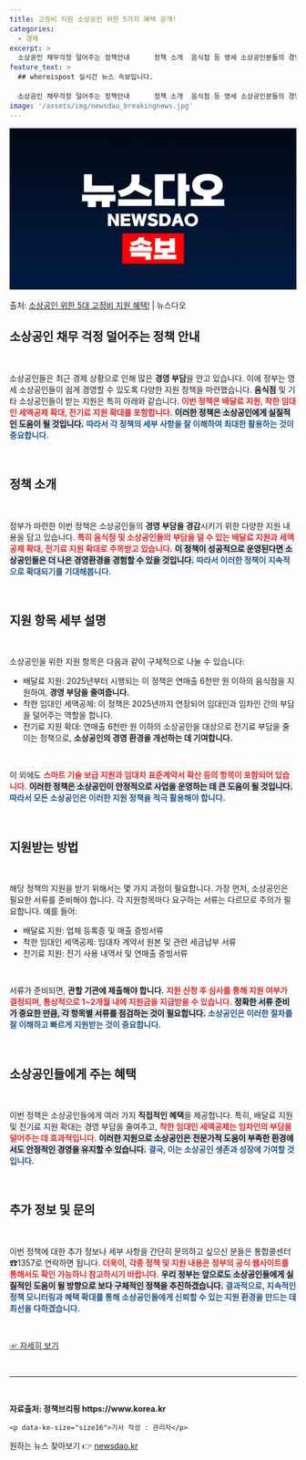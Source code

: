 ```yaml
---
title: 고정비 지원 소상공인 위한 5가지 혜택 공개!
categories:
  - 경제
excerpt: >
  소상공인 채무걱정 덜어주는 정책안내      정책 소개  음식점 등 영세 소상공인분들의 경영 부담을 덜어드립…
feature_text: >
  ## whereispost 실시간 뉴스 속보입니다.

  소상공인 채무걱정 덜어주는 정책안내      정책 소개  음식점 등 영세 소상공인분들의 경영 부담을 덜어드립…
image: '/assets/img/newsdao_breakingnews.jpg'
---
```


![뉴스다오 속보](/assets/img/newsdao_breakingnews.jpg)

<p>출처: <a href="https://newsdao.kr/4973" rel="dofollow">소상공인 위한 5대 고정비 지원 혜택!</a> | 뉴스다오</p>

<h2 data-ke-size="size26">소상공인 채무 걱정 덜어주는 정책 안내</h2>

<p data-ke-size="size16">&nbsp;</p>

소상공인들은 최근 경제 상황으로 인해 많은 <b>경영 부담</b>을 안고 있습니다. 이에 정부는 영세 소상공인들이 쉽게 경영할 수 있도록 다양한 지원 정책을 마련했습니다. <b>음식점</b> 및 기타 소상공인들이 받는 지원은 특히 아래와 같습니다. <b><span style="color: #ee2323;">이번 정책은 배달료 지원, 착한 임대인 세액공제 확대, 전기료 지원 확대를 포함합니다.</span></b> <b><span style="background-color: #21538527;">이러한 정책은 소상공인에게 실질적인 도움이 될 것입니다.</span></b> <b><span style="color: #1a5490;">따라서 각 정책의 세부 사항을 잘 이해하여 최대한 활용하는 것이 중요합니다.</span></b>

<p data-ke-size="size16">&nbsp;</p>

<h2 data-ke-size="size26">정책 소개</h2>

<p data-ke-size="size16">&nbsp;</p>

정부가 마련한 이번 정책은 소상공인들의 <b>경영 부담을 경감</b>시키기 위한 다양한 지원 내용을 담고 있습니다. <b><span style="color: #ee2323;">특히 음식점 및 소상공인들의 부담을 덜 수 있는 배달료 지원과 세액공제 확대, 전기료 지원 확대로 주목받고 있습니다.</span></b> <b><span style="background-color: #21538527;">이 정책이 성공적으로 운영된다면 소상공인들은 더 나은 경영환경을 경험할 수 있을 것입니다.</span></b> <b><span style="color: #1a5490;">따라서 이러한 정책이 지속적으로 확대되기를 기대해봅니다.</span></b>

<p data-ke-size="size16">&nbsp;</p>

<h2 data-ke-size="size26">지원 항목 세부 설명</h2>

<p data-ke-size="size16">&nbsp;</p>

소상공인을 위한 지원 항목은 다음과 같이 구체적으로 나눌 수 있습니다:

<ul>
    <li>배달료 지원: 2025년부터 시행되는 이 정책은 연매출 6천만 원 이하의 음식점을 지원하여, <b>경영 부담을 줄여줍니다.</b></li>
    <li>착한 임대인 세액공제: 이 정책은 2025년까지 연장되어 임대인과 임차인 간의 부담을 덜어주는 역할을 합니다.</li>
    <li>전기료 지원 확대: 연매출 6천만 원 이하의 소상공인을 대상으로 전기료 부담을 줄이는 정책으로, <b>소상공인의 경영 환경을 개선하는 데 기여합니다.</b></li>
</ul>

<p data-ke-size="size16">&nbsp;</p>

이 외에도 <b><span style="color: #ee2323;">스마트 기술 보급 지원과 임대차 표준계약서 확산 등의 항목이 포함되어 있습니다.</span></b> <b><span style="background-color: #21538527;">이러한 정책은 소상공인이 안정적으로 사업을 운영하는 데 큰 도움이 될 것입니다.</span></b> <b><span style="color: #1a5490;">따라서 모든 소상공인은 이러한 지원 정책을 적극 활용해야 합니다.</span></b>

<p data-ke-size="size16">&nbsp;</p>

<h2 data-ke-size="size26">지원받는 방법</h2>

<p data-ke-size="size16">&nbsp;</p>

해당 정책의 지원을 받기 위해서는 몇 가지 과정이 필요합니다. 가장 먼저, 소상공인은 필요한 서류를 준비해야 합니다. 각 지원항목마다 요구하는 서류는 다르므로 주의가 필요합니다. 예를 들어:

<ul>
    <li>배달료 지원: 업체 등록증 및 매출 증빙서류</li>
    <li>착한 임대인 세액공제: 임대차 계약서 원본 및 관련 세금납부 서류</li>
    <li>전기료 지원: 전기 사용 내역서 및 연매출 증빙서류</li>
</ul>

<p data-ke-size="size16">&nbsp;</p>

서류가 준비되면, <b>관할 기관에 제출해야 합니다.</b> <b><span style="color: #ee2323;">지원 신청 후 심사를 통해 지원 여부가 결정되며, 통상적으로 1~2개월 내에 지원금을 지급받을 수 있습니다.</span></b> <b><span style="background-color: #21538527;">정확한 서류 준비가 중요한 만큼, 각 항목별 서류를 점검하는 것이 필요합니다.</span></b> <b><span style="color: #1a5490;">소상공인은 이러한 절차를 잘 이해하고 빠르게 지원받는 것이 중요합니다.</span></b>

<p data-ke-size="size16">&nbsp;</p>

<h2 data-ke-size="size26">소상공인들에게 주는 혜택</h2>

<p data-ke-size="size16">&nbsp;</p>

이번 정책은 소상공인들에게 여러 가지 <b>직접적인 혜택</b>을 제공합니다. 특히, 배달료 지원 및 전기료 지원 확대는 경영 부담을 줄여주고, <b><span style="color: #ee2323;">착한 임대인 세액공제는 임차인의 부담을 덜어주는 데 효과적입니다.</span></b> <b><span style="background-color: #21538527;">이러한 지원으로 소상공인은 전문가적 도움이 부족한 환경에서도 안정적인 경영을 유지할 수 있습니다.</span></b> <b><span style="color: #1a5490;">결국, 이는 소상공인 생존과 성장에 기여할 것입니다.</span></b>

<p data-ke-size="size16">&nbsp;</p>

<h2 data-ke-size="size26">추가 정보 및 문의</h2>

<p data-ke-size="size16">&nbsp;</p>

이번 정책에 대한 추가 정보나 세부 사항을 간단히 문의하고 싶으신 분들은 통합콜센터 ☎1357로 연락하면 됩니다. <b><span style="color: #ee2323;">더욱이, 각종 정책 및 지원 내용은 정부의 공식 웹사이트를 통해서도 확인 가능하니 참고하시기 바랍니다.</span></b> <b><span style="background-color: #21538527;">우리 정부는 앞으로도 소상공인들에게 실질적인 도움이 될 방향으로 보다 구체적인 정책을 추진하겠습니다.</span></b> <b><span style="color: #1a5490;">결과적으로, 지속적인 정책 모니터링과 혜택 확대를 통해 소상공인들에게 신뢰할 수 있는 지원 환경을 만드는 데 최선을 다하겠습니다.</span></b>

<p data-ke-size="size16">&nbsp;</p>

<article>
    <a href="https://newsdao.kr/4973">☞ 자세히 보기</a>
    <p data-ke-size="size16">&nbsp;</p>
</article>

<hr>

<p data-ke-size="size16">&nbsp;</p>

<article>
    <p data-ke-size="size16"><b>자료출처: 정책브리핑 https://www.korea.kr</b></p>

    <p data-ke-size="size16">기사 작성 : 관리자</p>
</article> 

원하는 뉴스 찾아보기 👉 <a href="https://newsdao.kr" rel="dofollow">newsdao.kr</a>


